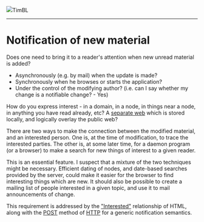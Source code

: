 [![](https://www.w3.org/Icons/WWW/arch1990)](https://www.w3.org/DesignIssues/OldDocs.html)TimBL

* * *

#  Notification of new material

Does one need to bring it to a reader's attention when new unread material is
added?

  * Asynchronously (e.g. by mail) when the update is made? 
  * Synchronously when he browses or starts the application? 
  * Under the control of the modifying author? (i.e. can I say whether my change is a notifiable change? - Yes) 

How do you express interest - in a domain, in a node, in things near a node,
in anything you have read already, etc? A [separate web](https://www.w3.org/DesignIssues/Multiuser.html#3)
which is stored locally, and logically overlay the public web?

There are two ways to make the connection between the modified material, and
an interested person. One is, at the time of modification, to trace the
interested parties. The other is, at some later time, for a daemon program (or
a browser) to make a search for new things of interest to a given reader.

This is an essential feature. I suspect that a mixture of the two techniques
might be necessary. Efficient dating of nodes, and date-based searches
provided by the server, could make it easier for the browser to find
interesting things which are new. It should also be possible to create a
mailing list of people interested in a given topic, and use it to mail
announcements of change.

This requirement is addressed by the
["Interested"](https://www.w3.org/MarkUp/Relationships.html#z12) relationship of HTML, along
with the [POST](https://www.w3.org/Protocols/HTTP/Methods/Post.html) method of
[HTTP](https://www.w3.org/Protocols/HTTP/HTTP2.html) for a generic notification semantics.

